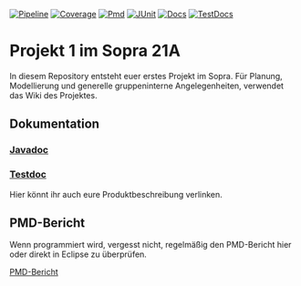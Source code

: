 <p>
    <a href="https://sopra-ci.cs.tu-dortmund.de/group06/project1/Projekt1-shadow.zip"><img alt="Pipeline" src="https://sopra-gitlab.cs.tu-dortmund.de/sopra21A/gruppe06/projekt1/badges/master/pipeline.svg" /></a>
    <a href="https://sopra-ci.cs.tu-dortmund.de/group06/project1/coverage/"><img alt="Coverage" src="https://sopra-ci.cs.tu-dortmund.de/group06/project1/coverage.svg" /></a>
	<a href="https://sopra.cs.tu-dortmund.de/bin/pmd.py?XXY=21A&GROUPNUMBER=6&PROJECT=1"><img alt="Pmd" src="https://sopra-ci.cs.tu-dortmund.de/group06/project1/pmd.svg" /></a>
	<a href="https://sopra-ci.cs.tu-dortmund.de/group06/project1/test/"><img alt="JUnit" src="https://sopra-ci.cs.tu-dortmund.de/group06/project1/junit.svg" /></a>
	<a href="https://sopra-ci.cs.tu-dortmund.de/group06/project1/checkstyle/main.html"><img alt="Docs" src="https://sopra-ci.cs.tu-dortmund.de/group06/project1/doc.svg" /></a>
	<a href="https://sopra-ci.cs.tu-dortmund.de/group06/project1/checkstyle/test.html"><img alt="TestDocs" src="https://sopra-ci.cs.tu-dortmund.de/group06/project1/testdoc.svg" /></a>
</p>

# Projekt 1 im Sopra 21A

In diesem Repository entsteht euer erstes Projekt im Sopra. Für Planung, Modellierung und generelle gruppeninterne Angelegenheiten, verwendet das Wiki des Projektes. 

## Dokumentation

### [Javadoc](https://sopra-ci.cs.tu-dortmund.de/group06/project1/javadoc/)

### [Testdoc](https://sopra-ci.cs.tu-dortmund.de/group06/project1/testjavadoc/)

Hier könnt ihr auch eure Produktbeschreibung verlinken.


## PMD-Bericht

Wenn programmiert wird, vergesst nicht, regelmäßig den PMD-Bericht hier oder direkt in Eclipse zu überprüfen.

[PMD-Bericht](https://sopra.cs.tu-dortmund.de/bin/pmd.py?XXY=21A&GROUPNUMBER=6&PROJECT=1)

